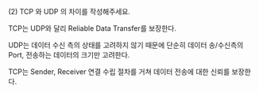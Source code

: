 (2) TCP 와 UDP 의 차이를 작성해주세요.

TCP는 UDP와 달리 Reliable Data Transfer를 보장한다.

UDP는 데이터 수신 측의 상태를 고려하지 않기 때문에 단순히 데이터 송/수신측의 Port, 전송하는 데이터의 크기만 고려한다.

TCP는 Sender, Receiver 연결 수립 절차를 거쳐 데이터 전송에 대한 신뢰를 보장한다.